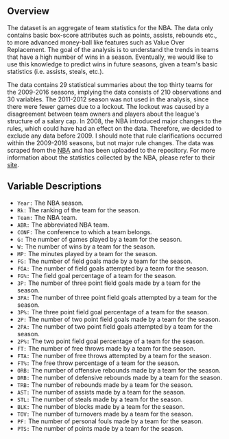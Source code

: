## Overview
The dataset is an aggregate of team statistics for the NBA. The data only contains basic box-score attributes such as points, assists, rebounds etc., to more advanced money-ball like features such as Value Over Replacement. The goal of the analysis is to understand the trends in teams that have a high number of wins in a season. Eventually, we would like to use this knowledge to predict wins in future seasons, given a team's basic statistics (i.e. assists, steals, etc.). 

The data contains 29 statistical summaries about the top thirty teams for the 2009-2016 seasons, implying the data consists of 210 observations and 30 variables. The 2011-2012 season was not used in the analysis, since there were fewer games due to a lockout. The lockout was caused by a disagreement between team owners and players about the league's structure of a salary cap. In 2008, the NBA introduced major changes to the rules, which could have had an effect on the data. Therefore, we decided to exclude any data before 2009. I should note that rule clarifications occurred within the 2009-2016 seasons, but not major rule changes. The data was scraped from the [NBA](https://stats.nba.com/teams/traditional/?sort=W_PCT&dir=-1) and has been uploaded to the repository. For more information about the statistics collected by the NBA, please refer to their [site](https://stats.nba.com/).

## Variable Descriptions

- `Year:` The NBA season.
- `Rk:` The ranking of the team for the season.
- `Team:` The NBA team.
- `ABR:` The abbreviated NBA team.
- `CONF:` The conference to which a team belongs.
- `G:` The number of games played by a team for the season.
- `W:` The number of wins by a team for the season.
- `MP:` The minutes played by a team for the season.
- `FG:` The number of field goals made by a team for the season.
- `FGA:` The number of field goals attempted by a team for the season.
- `FG%:` The field goal percentage of a team for the season.
- `3P:` The number of three point field goals made by a team for the season.
- `3PA:` The number of three point field goals attempted by a team for the season.
- `3P%:` The three point field goal percentage of a team for the season.
- `2P:` The number of two point field goals made by a team for the season.
- `2PA:` The number of two point field goals attempted by a team for the season.
- `2P%:` The two point field goal percentage of a team for the season.
- `FT:` The number of free throws made by a team for the season.
- `FTA:` The number of free throws attempted by a team for the season.
- `FT%:` The free throw percentage of a team for the season.
- `ORB:` The number of offensive rebounds made by a team for the season.
- `DRB:` The number of defensive rebounds made by a team for the season.
- `TRB:` The number of rebounds made by a team for the season.
- `AST:` The number of assists made by a team for the season.
- `STL:` The number of steals made by a team for the season.
- `BLK:` The number of blocks made by a team for the season.
- `TOV:` The number of turnovers made by a team for the season.
- `PF:` The number of personal fouls made by a team for the season.
- `PTS:` The number of points made by a team for the season.
